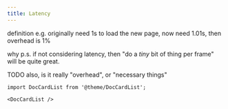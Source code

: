 ```yaml
---
title: Latency
---
```


definition
e.g. originally need 1s to load the new page, now need 1.01s, then overhead is 1%

why
p.s. if not considering latency, then "do a *tiny* bit of thing per frame" will be quite great.

TODO also, is it really "overhead", or "necessary things"

```mdx-code-block
import DocCardList from '@theme/DocCardList';

<DocCardList />
```
